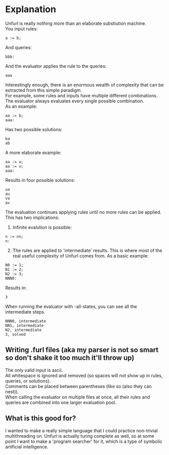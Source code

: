 # Explanation
Unfurl is really nothing more than an elaborate substiution machine.\
You input rules:
```
a := b;
```
And queries:
```
bbb:
```
And the evaluator applies the rule to the queries:
```
aaa
```

Interestingly enough, there is an enormous wealth of complexity that can be extracted
from this simple paradigm.\
For example, some rules and inputs have multiple different combinations. The evaluator
always evaluates every single possible combination.\
As an example:
```
aa := b;
aaa:
```
Has two possible solutions:
```
ba
ab
```
A more elaborate example:
```
aa := u;
aa := v;
aaa:
```
Results in four possible solutions:
```
ua
au
va
av
```

The evaluation continues applying rules until no more rules can be applied. This has
two implications:
1) Infinite evalution is possible:
```
n := nn;
n:
```
2) The rules are applied to 'intermediate' results. This is where most of the real
   useful complexity of Unfurl comes from.
As a basic example:
```
N0 := 1;
N1 := 2;
N2 := 3;
NNN0:
```
Results in:
```
3
```
When running the evaluator with -all-states, you can see all the intermediate steps.
```
NNN0, intermediate
NN1, intermediate
N2, intermediate
3, solved
```

## Writing .furl files (aka my parser is not so smart so don't shake it too much it'll throw up)
The only valid input is ascii.\
All whitespace is ignored and removed (so spaces will not show up in rules, queries, or solutions).\
Comments can be placed between parentheses (like so (also they can nest)).\
When calling the evaluator on multiple files at once, all their rules and queries are combined into
one larger evaluation pool.

## What is this good for?
I wanted to make a really simple language that I could practice non-trivial multithreading on.
Unfurl is actually turing complete as well, so at some point I want to make a 'program searcher'
for it, which is a type of symbolic artificial intelligence.
